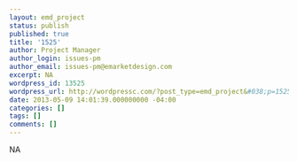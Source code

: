 ```yaml
---
layout: emd_project
status: publish
published: true
title: '1525'
author: Project Manager
author_login: issues-pm
author_email: issues-pm@emarketdesign.com
excerpt: NA
wordpress_id: 13525
wordpress_url: http://wordpressc.com/?post_type=emd_project&#038;p=1525
date: 2013-05-09 14:01:39.000000000 -04:00
categories: []
tags: []
comments: []
---
```

NA
